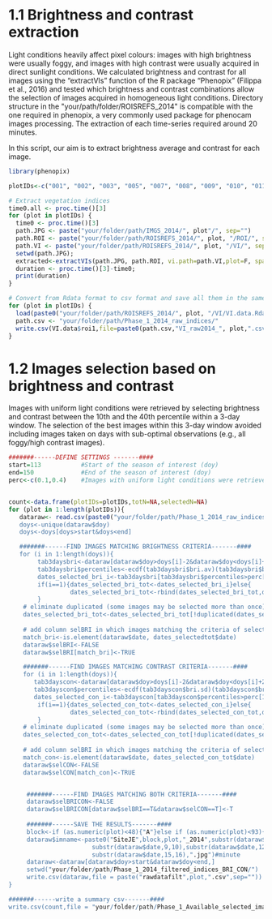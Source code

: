 # 1.1 Brightness and contrast extraction

Light conditions heavily affect pixel colours: images with high brightness were usually foggy, and images with high contrast were usually acquired in direct sunlight conditions. We calculated brightness and contrast for all images using the “extractVIs” function of the R package “Phenopix” (Filippa et al., 2016) and tested which brightness and contrast combinations allow the selection of images acquired in homogeneous light conditions.
Directory structure in the "your/path/folder/ROISREFS_2014" is compatible with the one required in phenopix, a very commonly used package for phenocam images processing. The extraction of each time-series required around 20 minutes.

In this script, our aim is to extract brightness average and contrast for each image.

```r
library(phenopix)

plotIDs<-c("001", "002", "003", "005", "007", "008", "009", "010", "011", "013", "016", "017", "018",  "021", "024", "025", "026", "028", "030", "035", "037", "039", "040", "042", "043", "044" ,"045", "046","048", "049", "051", "053", "054", "056", "057", "058", "059", "060", "062", "064", "065", "067", "070", "071", "073", "074", "075", "077", "079", "080", "081", "082", "083", "084", "085", "088", "090", "091", "092","093", "094", "095", "097", "099", "100", "102", "103", "105", "108", "109", "110", "111", "113", "114", "115", "116", "119", "120", "121", "125", "128", "129", "130", "131", "133", "135", "136", "137", "138")

# Extract vegetation indices
time0.all <- proc.time()[3]
for (plot in plotIDs) {
  time0 <- proc.time()[3]
  path.JPG <- paste("your/folder/path/IMGS_2014/", plot"/", sep="")
  path.ROI <- paste("your/folder/path/ROISREFS_2014/", plot, "/ROI/", sep="")
  path.VI <- paste("your/folder/path/ROISREFS_2014/", plot, "/VI/", sep="")
  setwd(path.JPG);
  extracted<-extractVIs(path.JPG, path.ROI, vi.path=path.VI,plot=F, spatial=F, date.code="yyyymmddHHMM")
  duration <- proc.time()[3]-time0;
  print(duration)
}

# Convert from Rdata format to csv format and save all them in the same folder
for (plot in plotIDs) {
  load(paste0("your/folder/path/ROISREFS_2014/", plot, "/VI/VI.data.Rdata"))
  path.csv <- "your/folder/path/Phase_1_2014_raw_indices/"
  write.csv(VI.data$roi1,file=paste0(path.csv,"VI_raw2014_", plot,".csv"))
}
```
# 1.2 Images selection based on brightness and contrast
Images with uniform light conditions were retrieved by selecting brightness and contrast between the 10th and the 40th percentile within a 3-day window. The selection of the best images within this 3-day window avoided including images taken on days with sub-optimal observations (e.g., all foggy/high contrast images).

```r
#######------DEFINE SETTINGS -------####
start=113           #Start of the season of interest (doy)
end=150             #End of the season of interest (doy)
perc<-c(0.1,0.4)    #Images with uniform light conditions were retrieved by selecting brightness and contrast between the 10th and the 40th percentile in a 3-days window


count<-data.frame(plotIDs=plotIDs,totN=NA,selectedN=NA)
for (plot in 1:length(plotIDs)){
   dataraw<- read.csv(paste0("your/folder/path/Phase_1_2014_raw_indices/"VI_raw2014_", plot,".csv"),encoding="UTF-8",row.names=1 )
   doys<-unique(dataraw$doy)
   doys<-doys[doys>start&doys<end]

   #######------FIND IMAGES MATCHING BRIGHTNESS CRITERIA-------####
   for (i in 1:length(doys)){
        tab3daysbri<-dataraw[dataraw$doy>doys[i]-2&dataraw$doy<doys[i]+2,]
        tab3daysbri$percentiles<-ecdf(tab3daysbri$bri.av)(tab3daysbri$bri.av)
        dates_selected_bri_i<-tab3daysbri[tab3daysbri$percentiles>perc[1]&tab3daysbri$percentiles<perc[2],])
        if(i==1){dates_selected_bri_tot<-dates_selected_bri_i}else{
                 dates_selected_bri_tot<-rbind(dates_selected_bri_tot,dates_selected_bri_i)
        }
    # eliminate duplicated (some images may be selected more than once)
    dates_selected_bri_tot<-dates_selected_bri_tot[!duplicated(dates_selected_bri_tot$date), ]
    
    # add column selBRI in which images matching the criteria of selection for brightness are TRUE 
    match_bri<-is.element(dataraw$date, dates_selectedtot$date)
    dataraw$selBRI<-FALSE
    dataraw$selBRI[match_bri]<-TRUE

    #######------FIND IMAGES MATCHING CONTRAST CRITERIA-------####
    for (i in 1:length(doys)){
       tab3dayscon<-dataraw[dataraw$doy>doys[i]-2&dataraw$doy<doys[i]+2,]
       tab3dayscon$percentiles<-ecdf(tab3dayscon$bri.sd)(tab3dayscon$bri.sd)
       dates_selected_con_i<-tab3dayscon[tab3dayscon$percentiles>perc[1]&tab3dayscon$percentiles<perc[2],])
        if(i==1){dates_selected_con_tot<-dates_selected_con_i}else{
                 dates_selected_con_tot<-rbind(dates_selected_con_tot,dates_selected_con_i)
        }
    # eliminate duplicated (some images may be selected more than once)
    dates_selected_con_tot<-dates_selected_con_tot[!duplicated(dates_selected_con_tot$date), ]
    
    # add column selBRI in which images matching the criteria of selection for brightness are TRUE 
    match_con<-is.element(dataraw$date, dates_selected_con_tot$date)
    dataraw$selCON<-FALSE
    dataraw$selCON[match_con]<-TRUE


     #######------FIND IMAGES MATCHING BOTH CRITERIA-------####
     dataraw$selBRICON<-FALSE
     dataraw$selBRICON[dataraw$selBRI==T&dataraw$selCON==T]<-T
     
     #######------SAVE THE RESULTS-------####
     block<-if (as.numeric(plot)<48){"A"}else if (as.numeric(plot)<93){"B"}else{"C"}
     dataraw$imname<-paste0("SiteJE",block,plot,"_2014",substr(dataraw$date,6,7),#yearmonth
                       substr(dataraw$date,9,10),substr(dataraw$date,12,13),#dayhour
                       substr(dataraw$date,15,16),".jpg")#minute
     dataraw<-dataraw[dataraw$doy>start&dataraw$doy<end,]
     setwd("your/folder/path/Phase_1_2014_filtered_indices_BRI_CON/")
     write.csv(dataraw,file = paste("rawdatafilt",plot,".csv",sep=""))
}

#######------write a summary csv-------####
write.csv(count,file = "your/folder/path/Phase_1_Available_selected_images_per_plot.csv")

```

